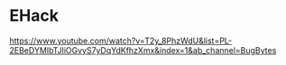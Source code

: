 # EHack

https://www.youtube.com/watch?v=T2y_8PhzWdU&list=PL-2EBeDYMIbTJliOGvyS7yDqYdKfhzXmx&index=1&ab_channel=BugBytes
